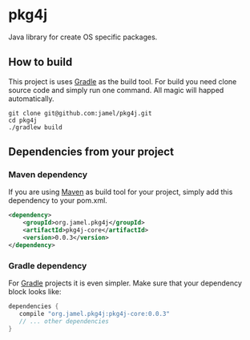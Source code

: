 # pkg4j

Java library for create OS specific packages.

## How to build

This project is uses [Gradle](http://gradle.org) as the build tool. For build you need clone source code and simply run one command. All magic will happed automatically.

```shell
git clone git@github.com:jamel/pkg4j.git
cd pkg4j
./gradlew build
```

## Dependencies from your project

### Maven dependency

If you are using [Maven](http://maven.apache.org) as build tool for your project, simply add this dependency to your pom.xml.

```xml
<dependency>
    <groupId>org.jamel.pkg4j</groupId>
    <artifactId>pkg4j-core</artifactId>
    <version>0.0.3</version>
</dependency>
```

### Gradle dependency

For [Gradle](http://gradle.org) projects it is even simpler. Make sure that your dependency block looks like:

```groovy
dependencies {
   compile "org.jamel.pkg4j:pkg4j-core:0.0.3"
   // ... other dependencies
}
```
